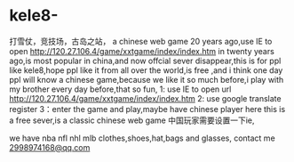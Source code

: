 # kele8-
打雪仗，竞技场，古岛之站，
a chinese web game 20 years ago,use IE to open 
http://120.27.106.4/game/xxtgame/index/index.htm
in twenty years ago,is most popular in china,and now offcial sever disappear,this is for
ppl like kele8,hope ppl like it from all over the world,is free ,and i think one day ppl will know a chinese 
game,because we like it so much before,i play with my brother every day before,that so fun,
1: use IE to open url http://120.27.106.4/game/xxtgame/index/index.htm
2: use google translate register
3：enter the game and play,maybe have chinese player here
this is a free sever,is a classic chinese web game
中国玩家需要设置一下ie,

we have nba nfl nhl mlb clothes,shoes,hat,bags and glasses, contact me 2998974168@qq.com
